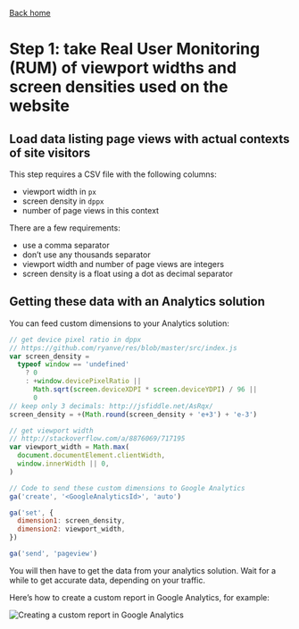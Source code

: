 [Back home](/)

# Step 1: take Real User Monitoring (RUM) of viewport widths and screen densities used on the website

## Load data listing page views with actual contexts of site visitors

This step requires a CSV file with the following columns:

- viewport width in `px`
- screen density in `dppx`
- number of page views in this context

There are a few requirements:

- use a comma separator
- don’t use any thousands separator
- viewport width and number of page views are integers
- screen density is a float using a dot as decimal separator

## Getting these data with an Analytics solution

You can feed custom dimensions to your Analytics solution:

```javascript
// get device pixel ratio in dppx
// https://github.com/ryanve/res/blob/master/src/index.js
var screen_density =
  typeof window == 'undefined'
    ? 0
    : +window.devicePixelRatio ||
      Math.sqrt(screen.deviceXDPI * screen.deviceYDPI) / 96 ||
      0
// keep only 3 decimals: http://jsfiddle.net/AsRqx/
screen_density = +(Math.round(screen_density + 'e+3') + 'e-3')

// get viewport width
// http://stackoverflow.com/a/8876069/717195
var viewport_width = Math.max(
  document.documentElement.clientWidth,
  window.innerWidth || 0,
)

// Code to send these custom dimensions to Google Analytics
ga('create', '<GoogleAnalyticsId>', 'auto')

ga('set', {
  dimension1: screen_density,
  dimension2: viewport_width,
})

ga('send', 'pageview')
```

You will then have to get the data from your analytics solution. Wait for a while to get accurate data, depending on your traffic.

Here’s how to create a custom report in Google Analytics, for example:

![Creating a custom report in Google Analytics](google-analytics-custom-report.png)
